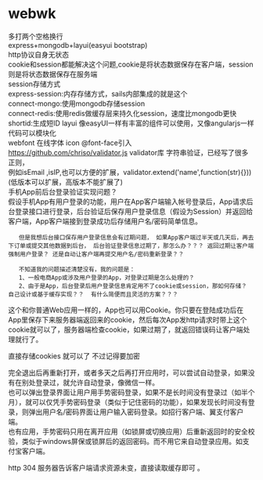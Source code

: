 # webwk
多打两个空格换行  
express+mongodb+layui(easyui bootstrap)  
http协议自身无状态  
cookie和session都能解决这个问题,cookie是将状态数据保存在客户端，session则是将状态数据保存在服务端  
session存储方式  
express-session:内存存储方式，sails内部集成的就是这个  
connect-mongo:使用mongodb存储session  
connect-redis:使用redis做缓存层来持久化session，速度比mongodb更快  
shortid:生成短ID 
layui 像easyUI一样有丰富的组件可以使用，又像angularjs一样代码可以模块化  
webfont 在线字体 icon  @font-face引入  
https://github.com/chriso/validator.js validator库 字符串验证，已经写了很多正则，  
例如isEmail ,isIP,也可以方便的扩展，validator.extend('name',function(str){}))(低版本可以扩展，高版本不能扩展了)  
手机App前后台登录验证实现问题？  
       假设手机App有用户登录的功能，用户在App客户端输入帐号登录后，App请求后台登录接口进行登录，后台验证后保存用户登录信息（假设为Session）并返回给客户端，App客户端接到登录成功后存储用户名/密码简单信息。 
      
       但是我想后台接口保存用户登录信息会有过期问题， 如果App客户端过半天或几天后，再去下订单或提交其他数据到后台， 后台验证登录信息过期了，那怎么办？？？ 返回过期让客户端强制用户登录？ 还是自动让客户端再提交用户名/密码重新登录？？              
       
       不知道我的问题描述清楚没有，我的问题是：              
       1、一般电商App或涉及用户登录的App，对登录过期是怎么处理的？ 
       2、由于是App，后台登录后用户登录信息肯定用不了cookie或session，那如何存储？ 自己设计或基于缓存实现？？  有什么简便而且灵活的方案？？？              
这个和你普通Web应用一样的，App也可以用Cookie。你只要在登陆成功后在App里保存下来服务器端返回来的cookie，然后每次App发http请求时带上这个cookie就可以了，服务器端检查cookie，如果过期了，就返回错误码让客户端处理就行了。

直接存储cookies 就可以了 不过记得要加密

完全退出后再重新打开，或者多天之后再打开应用时，可以尝试自动登录，如果没有在别处登录过，就允许自动登录，像微信一样。  
也可以弹出登录界面让用户用手势密码登录，如果不是长时间没有登录过（如半个月），就可以仅凭手势密码登录（类似于记住密码的功能），如果发现长时间没有登录，则弹出用户名/密码界面让用户输入密码登录。如招行客户端、翼支付客户端。  
也有应用，手势密码只用在离开应用（如锁屏或切换应用）后重新返回时的安全校验，类似于windows屏保或锁屏后的返回密码。而不用它来自动登录应用。如支付宝客户端。  
 
http 304 服务器告诉客户端请求资源未变，直接读取缓存即可 。
